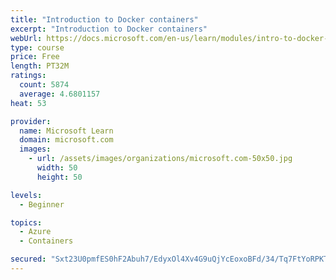```yaml
---
title: "Introduction to Docker containers"
excerpt: "Introduction to Docker containers"
webUrl: https://docs.microsoft.com/en-us/learn/modules/intro-to-docker-containers/
type: course
price: Free
length: PT32M
ratings:
  count: 5874
  average: 4.6801157
heat: 53

provider:
  name: Microsoft Learn
  domain: microsoft.com
  images:
    - url: /assets/images/organizations/microsoft.com-50x50.jpg
      width: 50
      height: 50

levels:
  - Beginner

topics:
  - Azure
  - Containers

secured: "Sxt23U0pmfES0hF2Abuh7/EdyxOl4Xv4G9uQjYcEoxoBFd/34/Tq7FtYoRPKT2iXDbUqapvf6YqvfHgDhvg8DwojbZG8gkq8HWeLxXC/9BWS/bvqxNrYcV5zGcsR+Tzb3WUQ33LkxIjWzzDHqkUC9QruzpUcJV9irUlaFNr5FeLzV2vhWYVtlIcCIPxEB44B0H+fq/LDMmn3Kn8R9N1dIFeEucaM06q+LjJxhHXXKL+eqcdAeR6N0kafilPpxg6FoffqrzoVHn4WRQtKOTyxUb1WCC0+er9Is/h30ZR4g7d5iZWM3DeB8AgyHn+UQ8XKc7PSNk6BeVMH9/nNTBVMNjdmJD1mS+OkJpCrn+gwOdfiI3mgAluMS+JhWRlw8/rgQuugflyaVHgpSZRbJ0YBhpIYxFMdOxk+OGYar/VWXdo=;Ydvj3uuxAFoPBXtdFaQUHA=="
---
```


